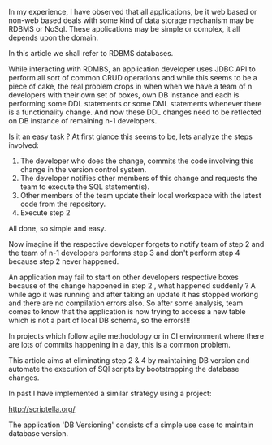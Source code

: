 In my experience, I have observed that all applications, be it web based or non-web based deals with some kind of data storage mechanism may be RDBMS or NoSql. These applications may be simple or complex, it all depends upon the domain.

In this article we shall refer to RDBMS databases.

While interacting with RDMBS, an application developer uses JDBC API to perform all sort of common CRUD operations and while this seems to be a piece of cake, the real problem crops in when when we have a team of n developers with their own set of boxes, own DB instance and each is performing some DDL statements or some DML statements whenever there is a functionality change. And now these DDL changes need to be reflected on DB instance of remaining n-1 developers.


Is it an easy task ? At first glance this seems to be, lets analyze the steps involved:

1. The developer who does the change, commits the code involving this change in the version control system.
2. The developer notifies other members of this change and requests the team to execute the SQL statement(s).
3. Other members of the team update their local workspace with the latest code from the repository.
4. Execute step 2
 
 All done, so simple and easy.
 
Now imagine if the respective developer forgets to notify team of step 2 and the team of n-1 developers performs step 3 and don't perform step 4 because step 2 never happened.
 
An application may fail to start on other developers respective boxes because of the change happened in step 2 , what happened suddenly ? A while ago it was running and after taking an update it has stopped working and there are no compilation errors also. So after some analysis, team comes to know that the application is now trying to access a new table which is not a part of local DB schema, so the errors!!!

In projects which follow agile methodology or in CI environment where there are lots of commits happening in a day, this is a common problem.

This article aims at eliminating step 2 & 4 by maintaining DB version and automate the execution of SQl scripts by bootstrapping the database changes.

In past I have implemented a similar strategy using a project:

http://scriptella.org/


The application 'DB Versioning' consists of a simple use case to maintain database version.  

